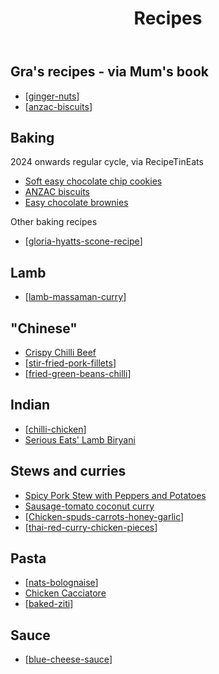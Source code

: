 ﻿---
title: Recipes
---
## Gra's recipes - via Mum's book

- [[ginger-nuts]]
- [[anzac-biscuits]]

## Baking

2024 onwards regular cycle, via RecipeTinEats

- [Soft easy chocolate chip cookies](https://www.recipetineats.com/chocolate-chip-cookies/#wprm-recipe-container-21670)
- [ANZAC biscuits](https://www.recipetineats.com/anzac-biscuits-golden-oatmeal-cookies/#wprm-recipe-container-26375)
- [Easy chocolate brownies](https://www.recipetineats.com/easy-chocolate-brownies/#wprm-recipe-container-24736)

Other baking recipes

- [[gloria-hyatts-scone-recipe]]

## Lamb

- [[lamb-massaman-curry]]

## "Chinese"

- [Crispy Chilli Beef](https://www.kitchensanctuary.com/crispy-chilli-beef/#wprm-recipe-container-9946)
- [[stir-fried-pork-fillets]]
- [[fried-green-beans-chilli]]

## Indian

- [[chilli-chicken]]
- [Serious Eats' Lamb Biryani](https://www.seriouseats.com/recipes/2020/07/lamb-biryani.html)

## Stews and curries

- [Spicy Pork Stew with Peppers and Potatoes](https://www.finecooking.com/recipe/spicy-pork-stew-with-peppers-and-potatoes)
- [Sausage-tomato coconut curry](https://www.tasteofhome.com/recipes/sausage-tomato-coconut-curry/)
- [[Chicken-spuds-carrots-honey-garlic]]
- [[thai-red-curry-chicken-pieces]]

## Pasta

- [[nats-bolognaise]]
- [Chicken Cacciatore](https://www.foodnetwork.com/recipes/ree-drummond/chicken-cacciatore-2300958)
- [[baked-ziti]]

## Sauce

- [[blue-cheese-sauce]]


[//begin]: # "Autogenerated link references for markdown compatibility"
[ginger-nuts]: ginger-nuts "ginger-nuts"
[anzac-biscuits]: anzac-biscuits "Anzac Biscuits"
[gloria-hyatts-scone-recipe]: gloria-hyatts-scone-recipe "Gloria Hyatt’s scone recipe"
[lamb-massaman-curry]: lamb-massaman-curry "Massaman Lamb Curry"
[stir-fried-pork-fillets]: stir-fried-pork-fillets "stir-fried-pork-fillets"
[fried-green-beans-chilli]: fried-green-beans-chilli "fried-green-beans-chilli"
[chilli-chicken]: chilli-chicken "Chilli Chicken"
[Chicken-spuds-carrots-honey-garlic]: chicken-spuds-carrots-honey-garlic "Chicken-spuds-carrots-honey-garlic"
[thai-red-curry-chicken-pieces]: thai-red-curry-chicken-pieces "Thai red curry chicken pieces"
[nats-bolognaise]: nats-bolognaise "Nat's What I Reckon - bolagnaise"
[baked-ziti]: baked-ziti "Baked Ziti"
[blue-cheese-sauce]: blue-cheese-sauce "Blue cheese sauce"
[//end]: # "Autogenerated link references"